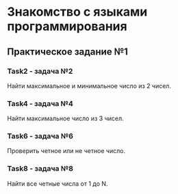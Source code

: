 # Знакомство с языками программирования
## Практическое задание №1

### Task2 - задача №2
Найти максимальное и минимальное число из 2 чисел.

### Task4 - задача №4
Найти максимальное число из 3 чисел.

### Task6 - задача №6
Проверить четное или не четное число.

### Task8 - задача №8
Найти все четные числа от 1 до N.